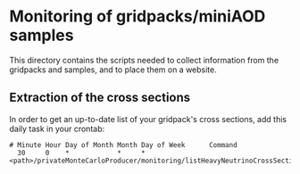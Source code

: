 # Monitoring of gridpacks/miniAOD samples
This directory contains the scripts needed to collect information from the gridpacks and samples, and to place them on a website.

## Extraction of the cross sections
In order to get an up-to-date list of your gridpack's cross sections, add this daily task in your crontab:
```
# Minute Hour Day of Month Month Day of Week      Command   
  30     0    *            *     *                <path>/privateMonteCarloProducer/monitoring/listHeavyNeutrinoCrossSections.py
```
